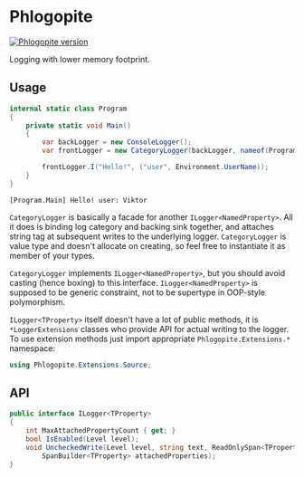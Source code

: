 # Phlogopite

[![Phlogopite version](https://img.shields.io/nuget/v/Phlogopite.svg)](https://www.nuget.org/packages/Phlogopite/)

Logging with lower memory footprint.

## Usage

```cs
internal static class Program
{
    private static void Main()
    {
        var backLogger = new ConsoleLogger();
        var frontLogger = new CategoryLogger(backLogger, nameof(Program));

        frontLogger.I("Hello!", ("user", Environment.UserName));
    }
}
```

```
[Program.Main] Hello! user: Viktor
```

`CategoryLogger` is basically a facade for another `ILogger<NamedProperty>`.  All it does is binding log category and backing sink together, and attaches string tag at subsequent writes to the underlying logger.  `CategoryLogger` is value type and doesn't allocate on creating, so feel free to instantiate it as member of your types.

`CategoryLogger` implements `ILogger<NamedProperty>`, but you should avoid casting (hence boxing) to this interface.  `ILogger<NamedProperty>` is supposed to be generic constraint, not to be supertype in OOP-style polymorphism.

`ILogger<TProperty>` itself doesn't have a lot of public methods, it is `*LoggerExtensions` classes who provide API for actual writing to the logger.  To use extension methods just import appropriate `Phlogopite.Extensions.*` namespace:

```cs
using Phlogopite.Extensions.Source;
```

## API

```cs
public interface ILogger<TProperty>
{
    int MaxAttachedPropertyCount { get; }
    bool IsEnabled(Level level);
    void UncheckedWrite(Level level, string text, ReadOnlySpan<TProperty> userProperties,
        SpanBuilder<TProperty> attachedProperties);
}
```
